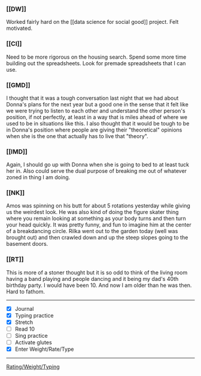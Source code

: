 ### [[DW]]
Worked fairly hard on the [[data science for social good]] project. Felt motivated.

### [[CI]]
Need to be more rigorous on the housing search. Spend some more time building out the spreadsheets. Look for premade spreadsheets that I can use.

### [[GMD]]
I thought that it was a tough conversation last night that we had about Donna's plans for the next year but a good one in the sense that it felt like we were trying to listen to each other and understand the other person's position, if not perfectly, at least in a way that is miles ahead of where we used to be in situations like this. I also thought that it would be tough to be in Donna's position where people are giving their "theoretical" opinions when she is the one that actually has to live that "theory". 

### [[IMD]]
Again, I should go up with Donna when she is going to bed to at least tuck her in. Also could serve the dual purpose of breaking me out of whatever zoned in thing I am doing.

### [[NK]]
Amos was spinning on his butt for about 5 rotations yesterday while giving us the weirdest look. He was also kind of doing the figure skater thing where you remain looking at something as your body turns and then turn your head quickly. It was pretty funny, and fun to imagine him at the center of a breakdancing circle. Rilka went out to the garden today (well was brought out) and then crawled down and up the steep slopes going to the basement doors.

### [[RT]]
This is more of a stoner thought but it is so odd to think of the living room having a band playing and people dancing and it being my dad's 40th birthday party. I would have been 10. And now I am older than he was then. Hard to fathom.

---
- [x] Journal
- [x] Typing practice
- [x] Stretch
- [ ] Read 10
- [ ] Sing practice
- [ ] Activate glutes
- [x] Enter Weight/Rate/Type
---

[Rating/Weight/Typing](https://docs.google.com/spreadsheets/d/1p6cinTqipnxyiSCgPBAWp2cAHA5q6P0NL58bNCxedCY/edit#gid=0)

